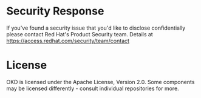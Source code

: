 # Security Response
If you've found a security issue that you'd like to disclose confidentially please contact
Red Hat's Product Security team. Details at https://access.redhat.com/security/team/contact

# License
OKD is licensed under the Apache License, Version 2.0. Some components may be licensed
differently - consult individual repositories for more.
